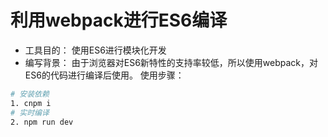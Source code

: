 # 利用webpack进行ES6编译
* 工具目的： 使用ES6进行模块化开发
* 编写背景： 由于浏览器对ES6新特性的支持率较低，所以使用webpack，对ES6的代码进行编译后使用。
使用步骤：

```bash
# 安装依赖
1. cnpm i
# 实时编译
2. npm run dev 
```
